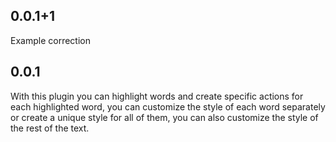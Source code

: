 ## 0.0.1+1
Example correction

## 0.0.1
With this plugin you can highlight words and create specific actions for each highlighted word, you can customize the style of each word separately or create a unique style for all of them, you can also customize the style of the rest of the text.
